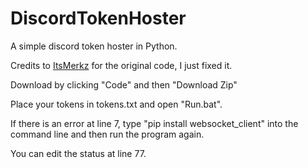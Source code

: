 # DiscordTokenHoster
A simple discord token hoster in Python.

Credits to [ItsMerkz](https://github.com/ItsMerkz/Discord-Token-Hoster) for the original code, I just fixed it.

Download by clicking "Code" and then "Download Zip"

Place your tokens in tokens.txt and open "Run.bat".

If there is an error at line 7, type "pip install websocket_client" into the command line and then run the program again.

You can edit the status at line 77.
